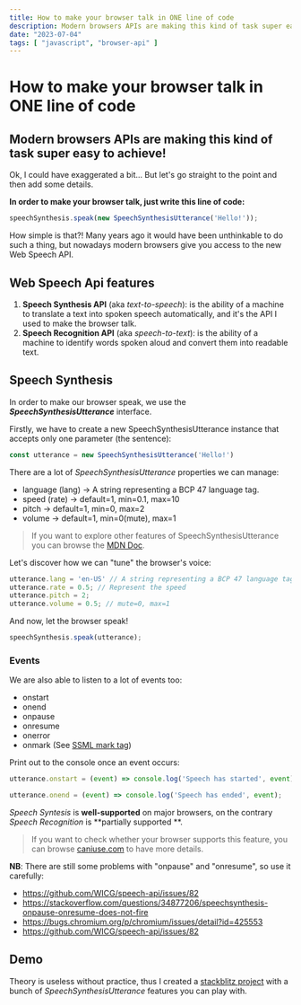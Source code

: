 ```yaml
---
title: How to make your browser talk in ONE line of code
description: Modern browsers APIs are making this kind of task super easy to achieve!
date: "2023-07-04"
tags: [ "javascript", "browser-api" ]
---
```


# How to make your browser talk in ONE line of code

## Modern browsers APIs are making this kind of task super easy to achieve!

Ok, I could have exaggerated a bit... But let's go straight to the point and then add some details.

**In order to make your browser talk, just write this line of code:**

```javascript
speechSynthesis.speak(new SpeechSynthesisUtterance('Hello!'));
```

How simple is that?! Many years ago it would have been unthinkable to do such a thing, but nowadays modern browsers give
you access to the new Web Speech API.

## Web Speech Api features

1. **Speech Synthesis API** (aka _text-to-speech_): is the ability of a machine to translate a text into spoken speech
   automatically, and it's the API I used to make the browser talk.
2. **Speech Recognition API** (aka _speech-to-text_): is the ability of a machine to identify words spoken aloud and
   convert them into readable text.

## Speech Synthesis

In order to make our browser speak, we use the **_SpeechSynthesisUtterance_** interface.

Firstly, we have to create a new SpeechSynthesisUtterance instance that accepts only one parameter (the sentence):

```javascript
const utterance = new SpeechSynthesisUtterance('Hello!')
```

There are a lot of _SpeechSynthesisUtterance_ properties we can manage:

- language (lang) &rarr; A string representing a BCP 47 language tag.
- speed (rate) &rarr; default=1, min=0.1, max=10
- pitch &rarr; default=1, min=0, max=2
- volume &rarr; default=1, min=0(mute), max=1

> If you want to explore other features of SpeechSynthesisUtterance you can browse
> the [MDN Doc](https://developer.mozilla.org/en-US/docs/Web/API/SpeechSynthesisUtterance).

Let's discover how we can "tune" the browser's voice:

```javascript
utterance.lang = 'en-US' // A string representing a BCP 47 language tag
utterance.rate = 0.5; // Represent the speed
utterance.pitch = 2;
utterance.volume = 0.5; // mute=0, max=1
```

And now, let the browser speak!

```javascript
speechSynthesis.speak(utterance);
```

### Events

We are also able to listen to a lot of events too:

- onstart
- onend
- onpause
- onresume
- onerror
- onmark (See [SSML mark tag](https://cloud.google.com/text-to-speech/docs/ssml))

Print out to the console once an event occurs:

```javascript
utterance.onstart = (event) => console.log('Speech has started', event);

utterance.onend = (event) => console.log('Speech has ended', event);
```

_Speech Syntesis_ is **well-supported** on major browsers, on the contrary _Speech Recognition_ is **partially supported
**.

> If you want to check whether your browser supports this feature, you can
> browse [caniuse.com](https://caniuse.com/?search=Web%20Speech%20API) to have more details.

**NB**: There are still some problems with "onpause" and "onresume", so use it carefully:

- https://github.com/WICG/speech-api/issues/82
- https://stackoverflow.com/questions/34877206/speechsynthesis-onpause-onresume-does-not-fire
- https://bugs.chromium.org/p/chromium/issues/detail?id=425553
- https://github.com/WICG/speech-api/issues/82

## Demo

Theory is useless without practice, thus I created
a [stackblitz project](https://stackblitz.com/edit/browser-api-text-to-speech?file=index.js) with a bunch of
_SpeechSynthesisUtterance_ features you can play with.
